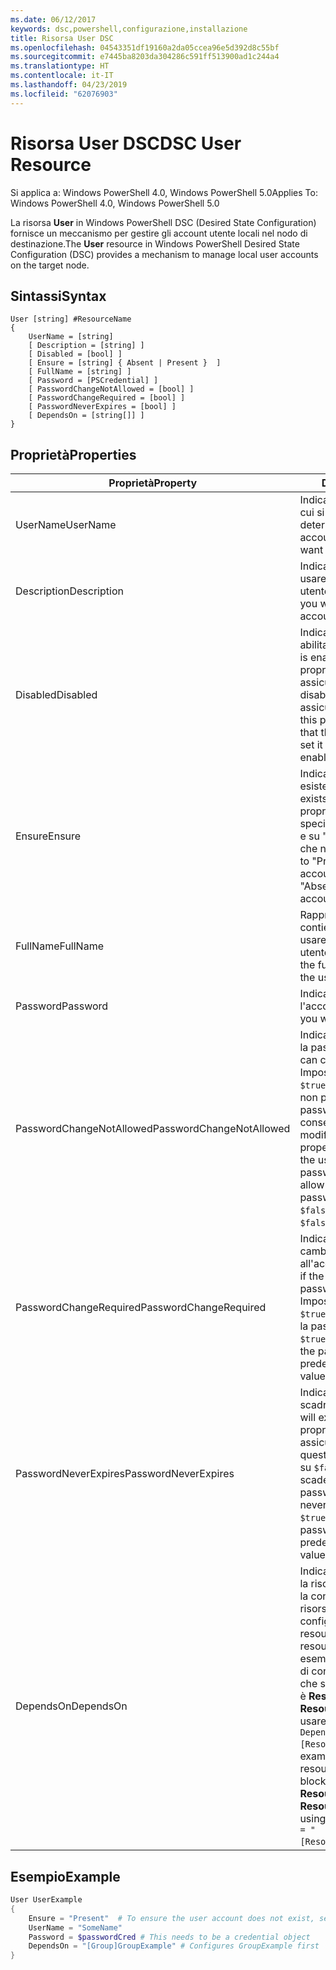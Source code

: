 ```yaml
---
ms.date: 06/12/2017
keywords: dsc,powershell,configurazione,installazione
title: Risorsa User DSC
ms.openlocfilehash: 04543351df19160a2da05ccea96e5d392d8c55bf
ms.sourcegitcommit: e7445ba8203da304286c591ff513900ad1c244a4
ms.translationtype: HT
ms.contentlocale: it-IT
ms.lasthandoff: 04/23/2019
ms.locfileid: "62076903"
---
```

# <a name="dsc-user-resource"></a><span data-ttu-id="fabc4-103">Risorsa User DSC</span><span class="sxs-lookup"><span data-stu-id="fabc4-103">DSC User Resource</span></span>

<span data-ttu-id="fabc4-104">Si applica a: Windows PowerShell 4.0, Windows PowerShell 5.0</span><span class="sxs-lookup"><span data-stu-id="fabc4-104">Applies To: Windows PowerShell 4.0, Windows PowerShell 5.0</span></span>

<span data-ttu-id="fabc4-105">La risorsa **User** in Windows PowerShell DSC (Desired State Configuration) fornisce un meccanismo per gestire gli account utente locali nel nodo di destinazione.</span><span class="sxs-lookup"><span data-stu-id="fabc4-105">The **User** resource in Windows PowerShell Desired State Configuration (DSC) provides a mechanism to manage local user accounts on the target node.</span></span>

## <a name="syntax"></a><span data-ttu-id="fabc4-106">Sintassi</span><span class="sxs-lookup"><span data-stu-id="fabc4-106">Syntax</span></span>

```
User [string] #ResourceName
{
    UserName = [string]
    [ Description = [string] ]
    [ Disabled = [bool] ]
    [ Ensure = [string] { Absent | Present }  ]
    [ FullName = [string] ]
    [ Password = [PSCredential] ]
    [ PasswordChangeNotAllowed = [bool] ]
    [ PasswordChangeRequired = [bool] ]
    [ PasswordNeverExpires = [bool] ]
    [ DependsOn = [string[]] ]
}
```

## <a name="properties"></a><span data-ttu-id="fabc4-107">Proprietà</span><span class="sxs-lookup"><span data-stu-id="fabc4-107">Properties</span></span>

|  <span data-ttu-id="fabc4-108">Proprietà</span><span class="sxs-lookup"><span data-stu-id="fabc4-108">Property</span></span>  |  <span data-ttu-id="fabc4-109">Description</span><span class="sxs-lookup"><span data-stu-id="fabc4-109">Description</span></span>   |
|---|---|
| <span data-ttu-id="fabc4-110">UserName</span><span class="sxs-lookup"><span data-stu-id="fabc4-110">UserName</span></span>| <span data-ttu-id="fabc4-111">Indica il nome dell'account per cui si vuole specificare un determinato stato.</span><span class="sxs-lookup"><span data-stu-id="fabc4-111">Indicates the account name for which you want to ensure a specific state.</span></span>|
| <span data-ttu-id="fabc4-112">Description</span><span class="sxs-lookup"><span data-stu-id="fabc4-112">Description</span></span>| <span data-ttu-id="fabc4-113">Indica la descrizione che si vuole usare per l'account utente.</span><span class="sxs-lookup"><span data-stu-id="fabc4-113">Indicates the description you want to use for the user account.</span></span>|
| <span data-ttu-id="fabc4-114">Disabled</span><span class="sxs-lookup"><span data-stu-id="fabc4-114">Disabled</span></span>| <span data-ttu-id="fabc4-115">Indica se l'account è abilitato.</span><span class="sxs-lookup"><span data-stu-id="fabc4-115">Indicates if the account is enabled.</span></span> <span data-ttu-id="fabc4-116">Impostare questa proprietà su `$true` per assicurarsi che l'account sia disabilitato e su `$false` per assicurarsi che sia abilitato.</span><span class="sxs-lookup"><span data-stu-id="fabc4-116">Set this property to `$true` to ensure that this account is disabled, and set it to `$false` to ensure that it is enabled.</span></span>|
| <span data-ttu-id="fabc4-117">Ensure</span><span class="sxs-lookup"><span data-stu-id="fabc4-117">Ensure</span></span>| <span data-ttu-id="fabc4-118">Indica se l'account esiste.</span><span class="sxs-lookup"><span data-stu-id="fabc4-118">Indicates if the account exists.</span></span> <span data-ttu-id="fabc4-119">Impostare questa proprietà su "Present" per specificare che l'account esiste e su "Absent" per specificare che non esiste.</span><span class="sxs-lookup"><span data-stu-id="fabc4-119">Set this property to "Present" to ensure that the account exists, and set it to "Absent" to ensure that the account does not exist.</span></span>|
| <span data-ttu-id="fabc4-120">FullName</span><span class="sxs-lookup"><span data-stu-id="fabc4-120">FullName</span></span>| <span data-ttu-id="fabc4-121">Rappresenta una stringa che contiene il nome completo da usare per l'account utente.</span><span class="sxs-lookup"><span data-stu-id="fabc4-121">Represents a string with the full name you want to use for the user account.</span></span>|
| <span data-ttu-id="fabc4-122">Password</span><span class="sxs-lookup"><span data-stu-id="fabc4-122">Password</span></span>| <span data-ttu-id="fabc4-123">Indica la password da usare per l'account.</span><span class="sxs-lookup"><span data-stu-id="fabc4-123">Indicates the password you want to use for this account.</span></span> |
| <span data-ttu-id="fabc4-124">PasswordChangeNotAllowed</span><span class="sxs-lookup"><span data-stu-id="fabc4-124">PasswordChangeNotAllowed</span></span>| <span data-ttu-id="fabc4-125">Indica se l'utente può modificare la password.</span><span class="sxs-lookup"><span data-stu-id="fabc4-125">Indicates if the user can change the password.</span></span> <span data-ttu-id="fabc4-126">Impostare questa proprietà su `$true` per assicurarsi che l'utente non possa modificare la password e su `$false` per consentire all'utente di modificare la password.</span><span class="sxs-lookup"><span data-stu-id="fabc4-126">Set this property to `$true` to ensure that the user cannot change the password, and set it to `$false` to allow the user to change the password.</span></span> <span data-ttu-id="fabc4-127">Il valore predefinito è `$false`.</span><span class="sxs-lookup"><span data-stu-id="fabc4-127">The default value is `$false`.</span></span>|
| <span data-ttu-id="fabc4-128">PasswordChangeRequired</span><span class="sxs-lookup"><span data-stu-id="fabc4-128">PasswordChangeRequired</span></span>| <span data-ttu-id="fabc4-129">Indica se l'utente dovrà cambiare la password all'accesso successivo.</span><span class="sxs-lookup"><span data-stu-id="fabc4-129">Indicates if the user must change the password at the next sign in.</span></span> <span data-ttu-id="fabc4-130">Impostare questa proprietà su `$true` se l'utente deve cambiare la password.</span><span class="sxs-lookup"><span data-stu-id="fabc4-130">Set this property to `$true` if the user must change the password.</span></span> <span data-ttu-id="fabc4-131">Il valore predefinito è `$true`.</span><span class="sxs-lookup"><span data-stu-id="fabc4-131">The default value is `$true`.</span></span>|
| <span data-ttu-id="fabc4-132">PasswordNeverExpires</span><span class="sxs-lookup"><span data-stu-id="fabc4-132">PasswordNeverExpires</span></span>| <span data-ttu-id="fabc4-133">Indica se la password scadrà.</span><span class="sxs-lookup"><span data-stu-id="fabc4-133">Indicates if the password will expire.</span></span> <span data-ttu-id="fabc4-134">Impostare questa proprietà su `$true` per assicurarsi che la password per questo utente non scada mai e su `$false` se la password scade.</span><span class="sxs-lookup"><span data-stu-id="fabc4-134">To ensure that the password for this account will never expire, set this property to `$true`, and set it to `$false` if the password will expire.</span></span> <span data-ttu-id="fabc4-135">Il valore predefinito è `$false`.</span><span class="sxs-lookup"><span data-stu-id="fabc4-135">The default value is `$false`.</span></span>|
| <span data-ttu-id="fabc4-136">DependsOn</span><span class="sxs-lookup"><span data-stu-id="fabc4-136">DependsOn</span></span> | <span data-ttu-id="fabc4-137">Indica che prima di configurare la risorsa è necessario eseguire la configurazione di un'altra risorsa.</span><span class="sxs-lookup"><span data-stu-id="fabc4-137">Indicates that the configuration of another resource must run before this resource is configured.</span></span> <span data-ttu-id="fabc4-138">Ad esempio, se l'ID del blocco script di configurazione della risorsa che si vuole eseguire per primo è **ResourceName** e il tipo è **ResourceType**, la sintassi per usare questa proprietà è `DependsOn = "[ResourceType]ResourceName"`.</span><span class="sxs-lookup"><span data-stu-id="fabc4-138">For example, if the ID of the resource configuration script block that you want to run first is **ResourceName** and its type is **ResourceType**, the syntax for using this property is `DependsOn = "[ResourceType]ResourceName"`.</span></span>|

## <a name="example"></a><span data-ttu-id="fabc4-139">Esempio</span><span class="sxs-lookup"><span data-stu-id="fabc4-139">Example</span></span>

```powershell
User UserExample
{
    Ensure = "Present"  # To ensure the user account does not exist, set Ensure to "Absent"
    UserName = "SomeName"
    Password = $passwordCred # This needs to be a credential object
    DependsOn = "[Group]GroupExample" # Configures GroupExample first
}
```
